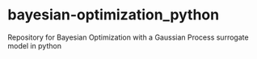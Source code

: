 # bayesian-optimization_python
Repository for Bayesian Optimization with a Gaussian Process surrogate model in python
